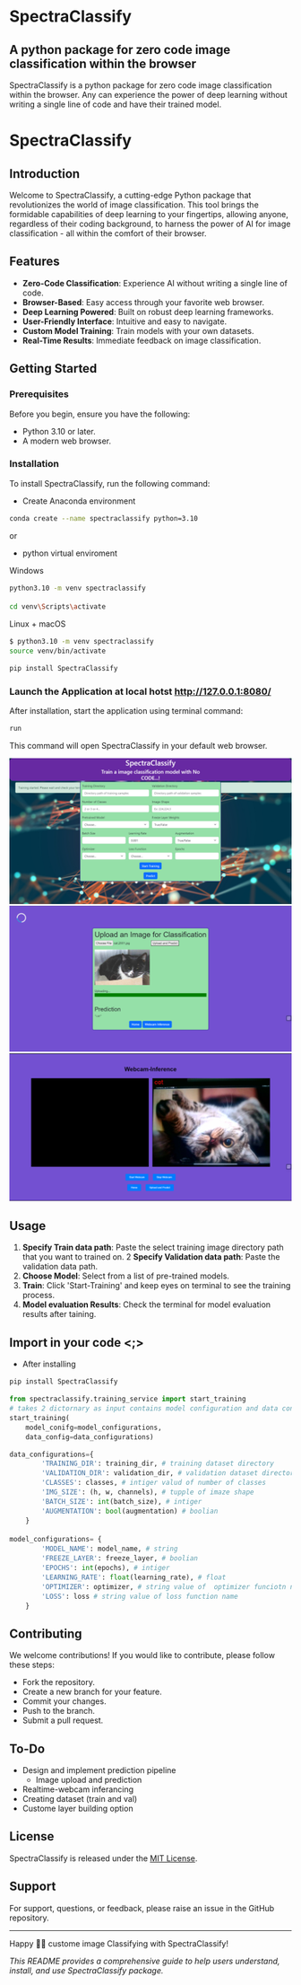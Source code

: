 # SpectraClassify
## A python package for zero code image classification within the browser
SpectraClassify is a python package for zero code image classification within the browser. Any can experience the power of deep learning without writing a single line of code and have their trained model.


# SpectraClassify

## Introduction

Welcome to SpectraClassify, a cutting-edge Python package that revolutionizes the world of image classification. This tool brings the formidable capabilities of deep learning to your fingertips, allowing anyone, regardless of their coding background, to harness the power of AI for image classification - all within the comfort of their browser.

## Features

- **Zero-Code Classification**: Experience AI without writing a single line of code.
- **Browser-Based**: Easy access through your favorite web browser.
- **Deep Learning Powered**: Built on robust deep learning frameworks.
- **User-Friendly Interface**: Intuitive and easy to navigate.
- **Custom Model Training**: Train models with your own datasets.
- **Real-Time Results**: Immediate feedback on image classification.

## Getting Started

### Prerequisites

Before you begin, ensure you have the following:
- Python 3.10 or later.
- A modern web browser.

### Installation

To install SpectraClassify, run the following command:

- Create Anaconda environment
```bash
conda create --name spectraclassify python=3.10
```
or
- python virtual enviroment

Windows
```bash
python3.10 -m venv spectraclassify

cd venv\Scripts\activate
```
Linux + macOS
```bash
$ python3.10 -m venv spectraclassify
source venv/bin/activate
```
```bash
pip install SpectraClassify
```

### Launch the Application at local hotst http://127.0.0.1:8080/

After installation, start the application using terminal command:

```bash
run
```

This command will open SpectraClassify in your default web browser.


![home](spectraclassify/media/ui.png)
![predict](spectraclassify/media/predict.png)
![webcam](spectraclassify/media/webam.png)


## Usage

1. **Specify Train data path**: Paste the select training image directory path that you want to trained on.
2 **Specify Validation data path**: Paste the validation data path.
3. **Choose Model**: Select from a list of pre-trained models.
4. **Train**: Click 'Start-Training' and keep eyes on terminal to see the training process.
5. **Model evaluation Results**: Check the terminal for model evaluation results after taining.


## Import in your code <;>
- After installing
```bash
pip install SpectraClassify
```
```python
from spectraclassify.training_service import start_training
# takes 2 dictornary as input contains model configuration and data configuration
start_training(
    model_conifg=model_configurations,
    data_config=data_configurations)

```

```python
data_configurations={
        'TRAINING_DIR': training_dir, # training dataset directory
        'VALIDATION_DIR': validation_dir, # validation dataset directory
        'CLASSES': classes, # intiger valud of number of classes
        'IMG_SIZE': (h, w, channels), # tupple of imaze shape
        'BATCH_SIZE': int(batch_size), # intiger
        'AUGMENTATION': bool(augmentation) # boolian
    }

model_configurations= {
        'MODEL_NAME': model_name, # string
        'FREEZE_LAYER': freeze_layer, # boolian
        'EPOCHS': int(epochs), # intiger
        'LEARNING_RATE': float(learning_rate), # float
        'OPTIMIZER': optimizer, # string value of  optimizer funciotn name
        'LOSS': loss # string value of loss function name
    }

```

## Contributing

We welcome contributions! If you would like to contribute, please follow these steps:
- Fork the repository.
- Create a new branch for your feature.
- Commit your changes.
- Push to the branch.
- Submit a pull request.

## To-Do
- Design and implement prediction pipeline
  + Image upload and prediction
- Realtime-webcam inferancing
- Creating dataset (train and val)
- Custome layer building option


## License

SpectraClassify is released under the [MIT License](LICENSE).

## Support

For support, questions, or feedback, please raise an issue in the GitHub repository.

---

Happy 🙌🏼 custome image Classifying with SpectraClassify!

*This README provides a comprehensive guide to help users understand, install, and use SpectraClassify package.*